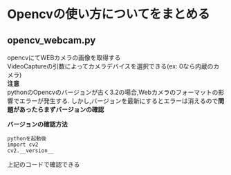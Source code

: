 # Opencvの使い方についてをまとめる
## opencv_webcam.py
opencvにてWEBカメラの画像を取得する  
VideoCaptureの引数によってカメラデバイスを選択できる(ex: 0なら内蔵のカメラ)  
**注意**  
pythonのOpencvのバージョンが古く3.2の場合,Webカメラのフォーマットの影響でエラーが発生する.
しかし,バージョンを最新にするとエラーは消えるので**問題があったらまずバージョンの確認**  

**バージョンの確認方法**  
```
pythonを起動後
import cv2
cv2.__version__
```
上記のコードで確認できる

